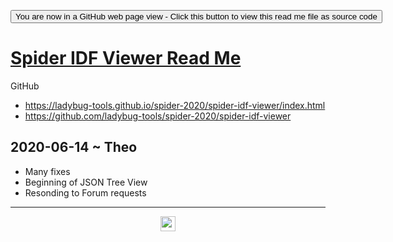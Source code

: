 <span style=display:none; >[You are now in a GitHub source code view - click this link to view Read Me file as a web page](https://ladybug-tools.github.io/spider-2020/spider-idf-viewer/readme.html "View file as a web page.") </span>

<div><input type=button onclick=window.location.href="https://github.com/ladybug-tools/spider-2020/spider-idf-viewer/"
value="You are now in a GitHub web page view - Click this button to view this read me file as source code" ></div>

# [Spider IDF Viewer Read Me]( ./readme.html )

GitHub

* https://ladybug-tools.github.io/spider-2020/spider-idf-viewer/index.html
* https://github.com/ladybug-tools/spider-2020/spider-idf-viewer


## 2020-06-14 ~ Theo

* Many fixes
* Beginning of JSON Tree View
* Resonding to Forum requests

***

<center title="hello! Click me to go up to the top" ><a href=javascript:window.scrollTo(0,0); style=text-decoration:none; > <img width=24 src="https://ladybug.tools/artwork/icons_bugs/ico/spider.ico" > </a></center>
